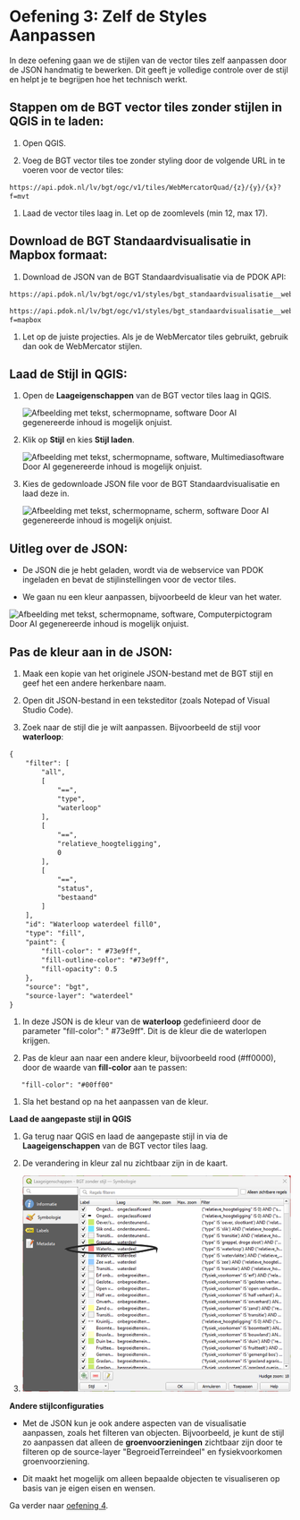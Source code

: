 # Oefening 3: Zelf de Styles Aanpassen

In deze oefening gaan we de stijlen van de vector tiles zelf aanpassen door de
JSON handmatig te bewerken. Dit geeft je volledige controle over de stijl en
helpt je te begrijpen hoe het technisch werkt.

## Stappen om de BGT vector tiles zonder stijlen in QGIS in te laden:

1.  Open QGIS.

2.  Voeg de BGT vector tiles toe zonder styling door de volgende URL in te
    voeren voor de vector tiles:

~~~~~~~~~~~~~~~~~~~~~~~~~~~~~~~~~~~~~~~~~~~~~~~~~~~~~~~~~~~~~~~~~~~~~~~~~~~~~~~~
https://api.pdok.nl/lv/bgt/ogc/v1/tiles/WebMercatorQuad/{z}/{y}/{x}?f=mvt
~~~~~~~~~~~~~~~~~~~~~~~~~~~~~~~~~~~~~~~~~~~~~~~~~~~~~~~~~~~~~~~~~~~~~~~~~~~~~~~~

1.  Laad de vector tiles laag in. Let op de zoomlevels (min 12, max 17).

## Download de BGT Standaardvisualisatie in Mapbox formaat:

1.  Download de JSON van de BGT Standaardvisualisatie via de PDOK API:

~~~~~~~~~~~~~~~~~~~~~~~~~~~~~~~~~~~~~~~~~~~~~~~~~~~~~~~~~~~~~~~~~~~~~~~~~~~~~~~~
https://api.pdok.nl/lv/bgt/ogc/v1/styles/bgt_standaardvisualisatie__webmercatorquad/metadata
~~~~~~~~~~~~~~~~~~~~~~~~~~~~~~~~~~~~~~~~~~~~~~~~~~~~~~~~~~~~~~~~~~~~~~~~~~~~~~~~

~~~~~~~~~~~~~~~~~~~~~~~~~~~~~~~~~~~~~~~~~~~~~~~~~~~~~~~~~~~~~~~~~~~~~~~~~~~~~~~~
https://api.pdok.nl/lv/bgt/ogc/v1/styles/bgt_standaardvisualisatie__webmercatorquad?f=mapbox
~~~~~~~~~~~~~~~~~~~~~~~~~~~~~~~~~~~~~~~~~~~~~~~~~~~~~~~~~~~~~~~~~~~~~~~~~~~~~~~~

1.  Let op de juiste projecties. Als je de WebMercator tiles gebruikt, gebruik
    dan ook de WebMercator stijlen.

## Laad de Stijl in QGIS:

1.  Open de **Laageigenschappen** van de BGT vector tiles laag in QGIS.

    ![Afbeelding met tekst, schermopname, software Door AI gegenereerde inhoud
    is mogelijk onjuist.](media/0e0bf901beef4543b89b8b90a239f337.png)

2.  Klik op **Stijl** en kies **Stijl laden**.

    ![Afbeelding met tekst, schermopname, software, Multimediasoftware Door AI
    gegenereerde inhoud is mogelijk
    onjuist.](media/b26d0ddeee20bcaa4dbbeab6334d2b6e.png)

3.  Kies de gedownloade JSON file voor de BGT Standaardvisualisatie en laad deze
    in.

    ![Afbeelding met tekst, schermopname, scherm, software Door AI gegenereerde
    inhoud is mogelijk onjuist.](media/6516dcb1b756e488bcb646642f92b5ef.png)

## Uitleg over de JSON:

-   De JSON die je hebt geladen, wordt via de webservice van PDOK ingeladen en
    bevat de stijlinstellingen voor de vector tiles.

-   We gaan nu een kleur aanpassen, bijvoorbeeld de kleur van het water.

![Afbeelding met tekst, schermopname, software, Computerpictogram Door AI
gegenereerde inhoud is mogelijk
onjuist.](media/ee2d3fac3828457864bd906afe6f8a7d.png)

## Pas de kleur aan in de JSON:

1.  Maak een kopie van het originele JSON-bestand met de BGT stijl en geef het
    een andere herkenbare naam.

2.  Open dit JSON-bestand in een teksteditor (zoals Notepad of Visual Studio
    Code).

3.  Zoek naar de stijl die je wilt aanpassen. Bijvoorbeeld de stijl voor
    **waterloop**:

~~~~~~~~~~~~~~~~~~~~~~~~~~~~~~~~~~~~~~~~~~~~~~~~~~~~~~~~~~~~~~~~~~~~~~~~~~~~~~~~
{
    "filter": [
        "all",
        [
            "==",
            "type",
            "waterloop"
        ],
        [
            "==",
            "relatieve_hoogteligging",
            0
        ],
        [
            "==",
            "status",
            "bestaand"
        ]
    ],
    "id": "Waterloop waterdeel fill0",
    "type": "fill",
    "paint": {
        "fill-color": " #73e9ff",
        "fill-outline-color": "#73e9ff",
        "fill-opacity": 0.5
    },
    "source": "bgt",
    "source-layer": "waterdeel"
}
~~~~~~~~~~~~~~~~~~~~~~~~~~~~~~~~~~~~~~~~~~~~~~~~~~~~~~~~~~~~~~~~~~~~~~~~~~~~~~~~

1.  In deze JSON is de kleur van de **waterloop** gedefinieerd door de parameter
    "fill-color": " \#73e9ff". Dit is de kleur die de waterlopen krijgen.

2.  Pas de kleur aan naar een andere kleur, bijvoorbeeld rood (\#ff0000), door
    de waarde van **fill-color** aan te passen:

~~~~~~~~~~~~~~~~~~~~~~~~~~~~~~~~~~~~~~~~~~~~~~~~~~~~~~~~~~~~~~~~~~~~~~~~~~~~~~~~
   "fill-color": "#00ff00"
~~~~~~~~~~~~~~~~~~~~~~~~~~~~~~~~~~~~~~~~~~~~~~~~~~~~~~~~~~~~~~~~~~~~~~~~~~~~~~~~

1.  Sla het bestand op na het aanpassen van de kleur.

**Laad de aangepaste stijl in QGIS**

1.  Ga terug naar QGIS en laad de aangepaste stijl in via de
    **Laageigenschappen** van de BGT vector tiles laag.

2.  De verandering in kleur zal nu zichtbaar zijn in de kaart.

3.  ![](media/82e1f6f7acdca6d9fa2016f14fa37cab.png)

**Andere stijlconfiguraties**

-   Met de JSON kun je ook andere aspecten van de visualisatie aanpassen, zoals
    het filteren van objecten. Bijvoorbeeld, je kunt de stijl zo aanpassen dat
    alleen de **groenvoorzieningen** zichtbaar zijn door te filteren op de
    source-layer "BegroeidTerreindeel" en fysiekvoorkomen groenvoorziening.

-   Dit maakt het mogelijk om alleen bepaalde objecten te visualiseren op basis
    van je eigen eisen en wensen.


Ga verder naar [oefening 4](https://github.com/Geonovum/ogc-api-workshops/blob/main/03%20vector%20tiles%20with%20styles/handson/styles/oefening4.md).
